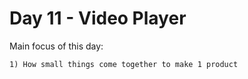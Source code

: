# Day 11 - Video Player

Main focus of this day:
    
    1) How small things come together to make 1 product
